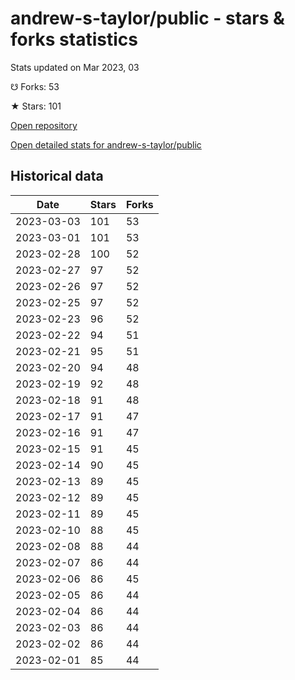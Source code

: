 # andrew-s-taylor/public - stars & forks statistics

Stats updated on Mar 2023, 03

☋ Forks: 53

★ Stars: 101

[Open repository](https://github.com/andrew-s-taylor/public)

[Open detailed stats for andrew-s-taylor/public](https://reviewgithub.com/rep/andrew-s-taylor/public)

## Historical data
| Date | Stars | Forks |
|------|-------|-------|
| 2023-03-03 | 101 | 53 | 
| 2023-03-01 | 101 | 53 | 
| 2023-02-28 | 100 | 52 | 
| 2023-02-27 | 97 | 52 | 
| 2023-02-26 | 97 | 52 | 
| 2023-02-25 | 97 | 52 | 
| 2023-02-23 | 96 | 52 | 
| 2023-02-22 | 94 | 51 | 
| 2023-02-21 | 95 | 51 | 
| 2023-02-20 | 94 | 48 | 
| 2023-02-19 | 92 | 48 | 
| 2023-02-18 | 91 | 48 | 
| 2023-02-17 | 91 | 47 | 
| 2023-02-16 | 91 | 47 | 
| 2023-02-15 | 91 | 45 | 
| 2023-02-14 | 90 | 45 | 
| 2023-02-13 | 89 | 45 | 
| 2023-02-12 | 89 | 45 | 
| 2023-02-11 | 89 | 45 | 
| 2023-02-10 | 88 | 45 | 
| 2023-02-08 | 88 | 44 | 
| 2023-02-07 | 86 | 44 | 
| 2023-02-06 | 86 | 45 | 
| 2023-02-05 | 86 | 44 | 
| 2023-02-04 | 86 | 44 | 
| 2023-02-03 | 86 | 44 | 
| 2023-02-02 | 86 | 44 | 
| 2023-02-01 | 85 | 44 | 


